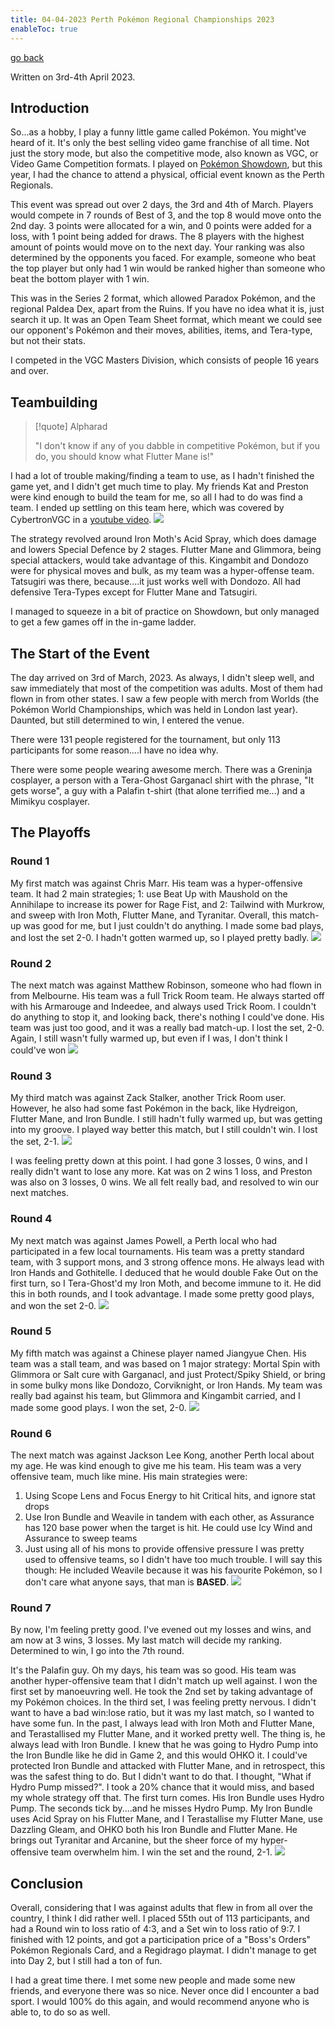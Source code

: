 ```yaml
---
title: 04-04-2023 Perth Pokémon Regional Championships 2023
enableToc: true
---
```

[go back](Articles/Articles.md)

Written on 3rd-4th April 2023.

## Introduction

So...as a hobby, I play a funny little game called Pokémon. You might've heard of it. It's only the best selling video game franchise of all time. Not just the story mode, but also the competitive mode, also known as VGC, or Video Game Competition formats. I played on [Pokémon Showdown](https://play.pokemonshowdown.com), but this year, I had the chance to attend a physical, official event known as the Perth Regionals.

This event was spread out over 2 days, the 3rd and 4th of March. Players would compete in 7 rounds of Best of 3, and the top 8 would move onto the 2nd day. 3 points were allocated for a win, and 0 points were added for a loss, with 1 point being added for draws. The 8 players with the highest amount of points would move on to the next day. Your ranking was also determined by the opponents you faced. For example, someone who beat the top player but only had 1 win would be ranked higher than someone who beat the bottom player with 1 win.

This was in the Series 2 format, which allowed Paradox Pokémon, and the regional Paldea Dex, apart from the Ruins. If you have no idea what it is, just search it up. It was an Open Team Sheet format, which meant we could see our opponent's Pokémon and their moves, abilities, items, and Tera-type, but not their stats.

I competed in the VGC Masters Division, which consists of people 16 years and over.

## Teambuilding

> [!quote] Alpharad
> 
> "I don't know if any of you dabble in competitive Pokémon, but if you do, you should know what Flutter Mane is!"

I had a lot of trouble making/finding a team to use, as I hadn't finished the game yet, and I didn't get much time to play. My friends Kat and Preston were kind enough to build the team for me, so all I had to do was find a team. I ended up settling on this team here, which was covered by CybertronVGC in a [youtube video](https://www.youtube.com/watch?v=zvyGNSWsdPU).
![](Articles%20images/vgc_thing.png)

The strategy revolved around Iron Moth's Acid Spray, which does damage and lowers Special Defence by 2 stages. Flutter Mane and Glimmora, being special attackers, would take advantage of this. Kingambit and Dondozo were for physical moves and bulk, as my team was a hyper-offense team. Tatsugiri was there, because....it just works well with Dondozo. All had defensive Tera-Types except for Flutter Mane and Tatsugiri. 


I managed to squeeze in a bit of practice on Showdown, but only managed to get a few games off in the in-game ladder. 

## The Start of the Event

The day arrived on 3rd of March, 2023. As always, I didn't sleep well, and saw immediately that most of the competition was adults. Most of them had flown in from other states. I saw a few people with merch from Worlds (the Pokémon World Championships, which was held in London last year). Daunted, but still determined to win, I entered the venue.

There were 131 people registered for the tournament, but only 113 participants for some reason....I have no idea why.

There were some people wearing awesome merch. There was a Greninja cosplayer, a person with a Tera-Ghost Garganacl shirt with the phrase, "It gets worse", a guy with a Palafin t-shirt (that alone terrified me...) and a Mimikyu cosplayer.

## The Playoffs

### Round 1

My first match was against Chris Marr. His team was a hyper-offensive team. It had 2 main strategies; 1: use Beat Up with Maushold on the Annihilape to increase its power for Rage Fist, and 2: Tailwind with Murkrow, and sweep with Iron Moth, Flutter Mane, and Tyranitar. Overall, this match-up was good for me, but I just couldn't do anything. I made some bad plays, and lost the set 2-0. I hadn't gotten warmed up, so I played pretty badly.
![](Articles%20images/ChrisMarr.png)

### Round 2

The next match was against Matthew Robinson, someone who had flown in from Melbourne. His team was a full Trick Room team. He always started off with his Armarouge and Indeedee, and always used Trick Room. I couldn't do anything to stop it, and looking back, there's nothing I could've done. His team was just too good, and it was a really bad match-up. I lost the set, 2-0. Again, I still wasn't fully warmed up, but even if I was, I don't think I could've won
![](Articles%20images/MatthewRobinson.png)

### Round 3

My third match was against Zack Stalker, another Trick Room user. However, he also had some fast Pokémon in the back, like Hydreigon, Flutter Mane, and Iron Bundle. I still hadn't fully warmed up, but was getting into my groove. I played way better this match, but I still couldn't win. I lost the set, 2-1.
![](Articles%20images/ZackStalker.png)

I was feeling pretty down at this point. I had gone 3 losses, 0 wins, and I really didn't want to lose any more. Kat was on 2 wins 1 loss, and Preston was also on 3 losses, 0 wins. We all felt really bad, and resolved to win our next matches.

### Round 4

My next match was against James Powell, a Perth local who had participated in a few local tournaments. His team was a pretty standard team, with 3 support mons, and 3 strong offence mons. He always lead with Iron Hands and Gothitelle. I deduced that he would double Fake Out on the first turn, so I Tera-Ghost'd my Iron Moth, and become immune to it. He did this in both rounds, and I took advantage. I made some pretty good plays, and won the set 2-0.
![](Articles%20images/JamesPowell.png)

### Round 5

My fifth match was against a Chinese player named Jiangyue Chen. His team was a stall team, and was based on 1 major strategy: Mortal Spin with Glimmora or Salt cure with Garganacl, and just Protect/Spiky Shield, or bring in some bulky mons like Dondozo, Corviknight, or Iron Hands. My team was really bad against his team, but Glimmora and Kingambit carried, and I made some good plays. I won the set, 2-0.
![](Articles%20images/jiangyuechen.png)

### Round 6

The next match was against Jackson Lee Kong, another Perth local about my age. He was kind enough to give me his team. His team was a very offensive team, much like mine. His main strategies were:
1. Using Scope Lens and Focus Energy to hit Critical hits, and ignore stat drops
2. Use Iron Bundle and Weavile in tandem with each other, as Assurance has 120 base power when the target is hit. He could use Icy Wind and Assurance to sweep teams
3. Just using all of his mons to provide offensive pressure
I was pretty used to offensive teams, so I didn't have too much trouble. I will say this though: He included Weavile because it was his favourite Pokémon, so I don't care what anyone says, that man is **BASED**.
![](Articles%20images/JacksonLeeKong.png)

### Round 7

By now, I'm feeling pretty good. I've evened out my losses and wins, and am now at 3 wins, 3 losses. My last match will decide my ranking. Determined to win, I go into the 7th round.

It's the Palafin guy. Oh my days, his team was so good. His team was another hyper-offensive team that I didn't match up well against. I won the first set by manoeuvring well. He took the 2nd set by taking advantage of my Pokémon choices. In the third set, I was feeling pretty nervous. I didn't want to have a bad win:lose ratio, but it was my last match, so I wanted to have some fun. In the past, I always lead with Iron Moth and Flutter Mane, and Terastallised my Flutter Mane, and it worked pretty well. The thing is, he always lead with Iron Bundle. I knew that he was going to Hydro Pump into the Iron Bundle like he did in Game 2, and this would OHKO it. I could've protected Iron Bundle and attacked with Flutter Mane, and in retrospect, this was the safest thing to do. But I didn't want to do that. I thought, "What if Hydro Pump missed?". I took a 20% chance that it would miss, and based my whole strategy off that. The first turn comes. His Iron Bundle uses Hydro Pump. The seconds tick by....and he misses Hydro Pump. My Iron Bundle uses Acid Spray on his Flutter Mane, and I Terastallise my Flutter Mane, use Dazzling Gleam, and OHKO both his Iron Bundle and Flutter Mane. He brings out Tyranitar and Arcanine, but the sheer force of my hyper-offensive team overwhelm him. I win the set and the round, 2-1.
![](Articles%20images/DimitriKoziaris.png)

## Conclusion

Overall, considering that I was against adults that flew in from all over the country, I think I did rather well. I placed 55th out of 113 participants, and had a Round win to loss ratio of 4:3, and a Set win to loss ratio of 9:7. I finished with 12 points, and got a participation price of a "Boss's Orders" Pokémon Regionals Card, and a Regidrago playmat. I didn't manage to get into Day 2, but I still had a ton of fun.

I had a great time there. I met some new people and made some new friends, and everyone there was so nice. Never once did I encounter a bad sport. I would 100% do this again, and would recommend anyone who is able to, to do so as well.